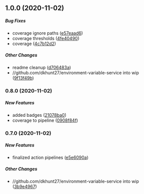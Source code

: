 ## 1.0.0 (2020-11-02)

##### Bug Fixes

*  coverage ignore paths ([e57eaad6](https://github.com/dkhunt27/environment-variable-service/commit/e57eaad68942321f3a3e66465a54e4e71c15ba65))
*  coverage thresholds ([4fe40490](https://github.com/dkhunt27/environment-variable-service/commit/4fe404900e5af90a8c4dbaddd277024aabc84c29))
*  coverage ([4c7b12d2](https://github.com/dkhunt27/environment-variable-service/commit/4c7b12d224fab1ecb4f1d4ae8b7360bb9490451e))

##### Other Changes

*  readme cleanup ([d706483a](https://github.com/dkhunt27/environment-variable-service/commit/d706483a3ae4be1d5222fe6eb71151390ed40eaa))
* //github.com/dkhunt27/environment-variable-service into wip ([9f13f49b](https://github.com/dkhunt27/environment-variable-service/commit/9f13f49bc360168a169c24f96784c9af284228c6))

### 0.8.0 (2020-11-02)

##### New Features

*  added badges ([21078ba0](https://github.com/dkhunt27/environment-variable-service/commit/21078ba024cbd07fb76e6495f507a51e74a907b1))
*  coverage to pipeline ([0908f84f](https://github.com/dkhunt27/environment-variable-service/commit/0908f84fd7690f251d934c1fea51c76e33f72438))

### 0.7.0 (2020-11-02)

##### New Features

*  finalized action pipelines ([e5e6090a](https://github.com/dkhunt27/environment-variable-service/commit/e5e6090a589e218fd38d27cd52fe1570c3879f5e))

##### Other Changes

* //github.com/dkhunt27/environment-variable-service into wip ([3b9e4967](https://github.com/dkhunt27/environment-variable-service/commit/3b9e49675988b3e9ff2c8349da2dd94b8e7d2957))



